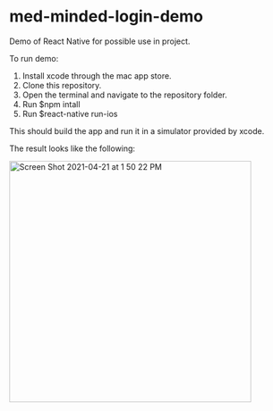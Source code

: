 # med-minded-login-demo
Demo of React Native for possible use in project.

To run demo:
1. Install xcode through the mac app store.
2. Clone this repository.
3. Open the terminal and navigate to the repository folder.
4. Run $npm intall
5. Run $react-native run-ios

This should build the app and run it in a simulator provided by xcode.

The result looks like the following: 

<img width="432" alt="Screen Shot 2021-04-21 at 1 50 22 PM" src="https://user-images.githubusercontent.com/3378795/115621197-09a75280-a2ab-11eb-90a7-99a05408a4fc.png">
